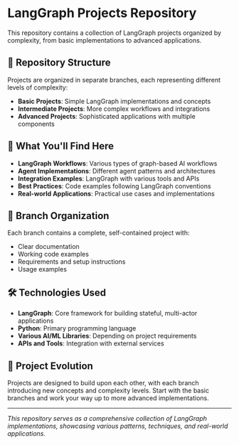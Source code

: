 # LangGraph Projects Repository

This repository contains a collection of LangGraph projects organized by complexity, from basic implementations to advanced applications.

## 📁 Repository Structure

Projects are organized in separate branches, each representing different levels of complexity:

- **Basic Projects**: Simple LangGraph implementations and concepts
- **Intermediate Projects**: More complex workflows and integrations
- **Advanced Projects**: Sophisticated applications with multiple components

## 🚀 What You'll Find Here

- **LangGraph Workflows**: Various types of graph-based AI workflows
- **Agent Implementations**: Different agent patterns and architectures
- **Integration Examples**: LangGraph with various tools and APIs
- **Best Practices**: Code examples following LangGraph conventions
- **Real-world Applications**: Practical use cases and implementations

## 🌿 Branch Organization

Each branch contains a complete, self-contained project with:
- Clear documentation
- Working code examples
- Requirements and setup instructions
- Usage examples

## 🛠️ Technologies Used

- **LangGraph**: Core framework for building stateful, multi-actor applications
- **Python**: Primary programming language
- **Various AI/ML Libraries**: Depending on project requirements
- **APIs and Tools**: Integration with external services

## 🔄 Project Evolution

Projects are designed to build upon each other, with each branch introducing new concepts and complexity levels. Start with the basic branches and work your way up to more advanced implementations.

---

*This repository serves as a comprehensive collection of LangGraph implementations, showcasing various patterns, techniques, and real-world applications.*
